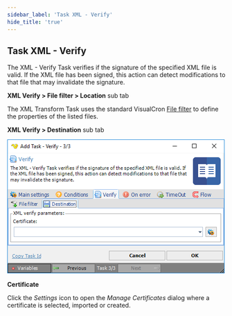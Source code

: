 ```yaml
---
sidebar_label: 'Task XML - Verify'
hide_title: 'true'
---
```


## Task XML - Verify

The XML - Verify Task verifies if the signature of the specified XML file is valid. If the XML file has been signed, this action can detect modifications to that file that may invalidate the signature.
 
**XML Verify > File filter > Location** sub tab

The XML Transform Task uses the standard VisualCron [File filter](../../../server/job-tasks-file-filter) to define the properties of the listed files.
 
**XML Verify > Destination** sub tab

![](../../../../../static/img/taskxmlverifydestination.png)

**Certificate**

Click the *Settings* icon to open the *Manage Certificates* dialog where a certificate is selected, imported or created.
